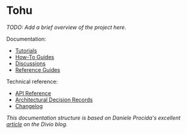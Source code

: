 # Tohu

_TODO: Add a brief overview of the project here._


Documentation:

- [Tutorials](tutorials)
- [How-To Guides](how_to_guides)
- [Discussions](discussions)
- [Reference Guides](reference_guides)


Technical reference:

- [API Reference](tohu/tohu/)
- [Architectural Decision Records](ADRs/README.md)
- [Changelog](CHANGELOG.md)


_This documentation structure is based on Daniele Procida's excellent [article](https://www.divio.com/blog/documentation/) on the Divio blog._
